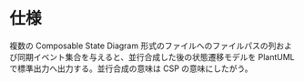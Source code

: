 仕様
====
複数の Composable State Diagram 形式のファイルへのファイルパスの列および同期イベント集合を与えると、並行合成した後の状態遷移モデルを PlantUML で標準出力へ出力する。並行合成の意味は CSP の意味にしたがう。
